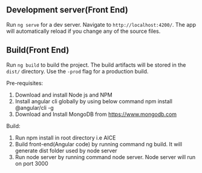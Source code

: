 ## Development server(Front End)

Run `ng serve` for a dev server. Navigate to `http://localhost:4200/`. The app will automatically reload if you change any of the source files.

## Build(Front End)

Run `ng build` to build the project. The build artifacts will be stored in the `dist/` directory. Use the `-prod` flag for a production build.


Pre-requisites:
1) Download and install Node js and NPM
2) Install angular cli globally by using below command
    npm install @angular/cli -g
3) Download and Install MongoDB from https://www.mongodb.com

Build: 
1) Run npm install in root directory i.e AICE
2) Build front-end(Angular code) by running command ng build. It will generate dist folder used by node server 
3) Run node server by running command node server. Node server will run on port 3000
